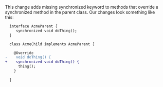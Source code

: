 This change adds missing synchronized keyword to methods that override a synchronized method in the parent class.
Our changes look something like this:

```diff
  interface AcmeParent {
     synchronized void doThing();
  } 

  class AcmeChild implements AcmeParent {

    @Override
-    void doThing() {
+    synchronized void doThing() {
      thing();
    }
    
  }
```
